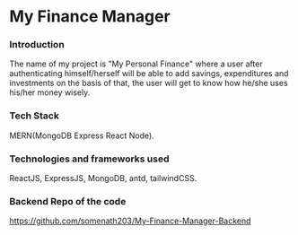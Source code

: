 # My Finance Manager

### Introduction

The name of my project is "My Personal Finance" where a user after authenticating himself/herself will be able to add savings, expenditures and investments on the basis of that, the user will get to know how he/she uses his/her money wisely.

### Tech Stack
MERN(MongoDB Express React Node).

### Technologies and frameworks used
ReactJS, ExpressJS, MongoDB, antd, tailwindCSS.

### Backend Repo of the code
https://github.com/somenath203/My-Finance-Manager-Backend
